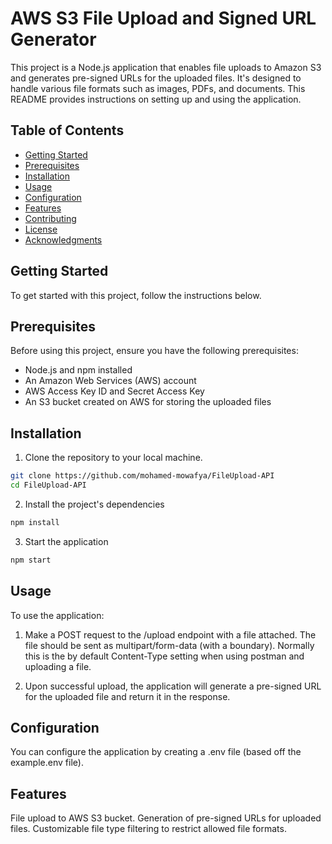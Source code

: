 # AWS S3 File Upload and Signed URL Generator

This project is a Node.js application that enables file uploads to Amazon S3 and generates pre-signed URLs for the uploaded files. It's designed to handle various file formats such as images, PDFs, and documents. This README provides instructions on setting up and using the application.

## Table of Contents

- [Getting Started](#getting-started)
- [Prerequisites](#prerequisites)
- [Installation](#installation)
- [Usage](#usage)
- [Configuration](#configuration)
- [Features](#features)
- [Contributing](#contributing)
- [License](#license)
- [Acknowledgments](#acknowledgments)

## Getting Started

To get started with this project, follow the instructions below.

## Prerequisites

Before using this project, ensure you have the following prerequisites:

- Node.js and npm installed
- An Amazon Web Services (AWS) account
- AWS Access Key ID and Secret Access Key
- An S3 bucket created on AWS for storing the uploaded files

## Installation

1. Clone the repository to your local machine.

```bash
git clone https://github.com/mohamed-mowafya/FileUpload-API
cd FileUpload-API
```

2. Install the project's dependencies
```bash
npm install
```

3. Start the application
```bash
npm start
```

## Usage
To use the application:

1. Make a POST request to the /upload endpoint with a file attached. The file should be sent as multipart/form-data (with a boundary). 
Normally this is the by default Content-Type setting when using postman and uploading a file.

2. Upon successful upload, the application will generate a pre-signed URL for the uploaded file and return it in the response.

## Configuration
You can configure the application by creating a .env file (based off the example.env file).

## Features

File upload to AWS S3 bucket.
Generation of pre-signed URLs for uploaded files.
Customizable file type filtering to restrict allowed file formats.
